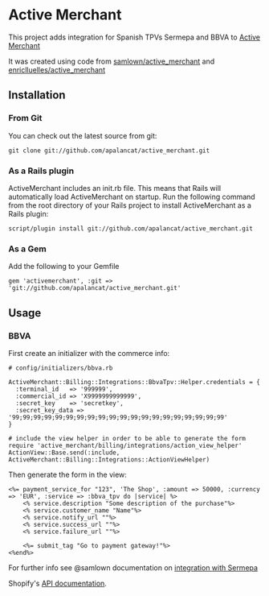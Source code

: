 # Active Merchant

This project adds integration for Spanish TPVs Sermepa and BBVA to [Active Merchant](https://github.com/Shopify/active_merchant)

It was created using code from [samlown/active_merchant](https://github.com/samlown/active_merchant) and [enriclluelles/active_merchant](https://github.com/enriclluelles/active_merchant)

## Installation

### From Git

You can check out the latest source from git:

    git clone git://github.com/apalancat/active_merchant.git

### As a Rails plugin

ActiveMerchant includes an init.rb file. This means that Rails will automatically load ActiveMerchant on startup. Run
the following command from the root directory of your Rails project to install ActiveMerchant as a Rails plugin:

    script/plugin install git://github.com/apalancat/active_merchant.git

### As a Gem

Add the following to your Gemfile

    gem 'activemerchant', :git => 'git://github.com/apalancat/active_merchant.git'

## Usage

### BBVA

First create an initializer with the commerce info:


	# config/initializers/bbva.rb

	ActiveMerchant::Billing::Integrations::BbvaTpv::Helper.credentials = {
	  :terminal_id   => '999999',
	  :commercial_id => 'X9999999999999',
	  :secret_key    => 'secretkey',
	  :secret_key_data => '99;99;99;99;99;99;99;99;99;99;99;99;99;99;99;99;99;99;99;99'
	}

	# include the view helper in order to be able to generate the form
	require 'active_merchant/billing/integrations/action_view_helper'
	ActionView::Base.send(:include, ActiveMerchant::Billing::Integrations::ActionViewHelper)

Then generate the form in the view:

	
	<%= payment_service_for "123", 'The Shop', :amount => 50000, :currency => 'EUR', :service => :bbva_tpv do |service| %>
	  	<% service.description "Some description of the purchase"%>
	  	<% service.customer_name "Name"%>
	  	<% service.notify_url ""%>
	  	<% service.success_url ""%>
	  	<% service.failure_url ""%>

	  	<%= submit_tag "Go to payment gateway!"%>
  	<%end%>


For further info see @samlown documentation on [integration with Sermepa](https://github.com/samlown/active_merchant_sermepa#active-merchant-sermepa-plugin)

Shopify's [API documentation](http://rubydoc.info/github/Shopify/active_merchant/master/file/README.md).
